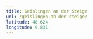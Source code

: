 ```yaml
---
title: Geislingen an der Steige
url: /geislingen-an-der-steige/
latitude: 48.624
longitude: 9.831
---
```

